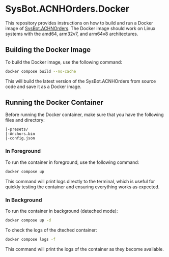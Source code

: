 # SysBot.ACNHOrders.Docker

This repository provides instructions on how to build and run a Docker image of [SysBot.ACHNOrders](https://github.com/berichan/SysBot.ACNHOrders). The Docker image should work on Linux systems with the amd64, arm32v7, and arm64v8 architectures.

## Building the Docker Image

To build the Docker image, use the following command:

```sh
docker compose build --no-cache
```

This will build the latest version of the SysBot.ACNHOrders from source code and save it as a Docker image.

## Running the Docker Container

Before running the Docker container, make sure that you have the following files and directory:

```text
|-presets/
|-Anchors.bin
|-config.json
```

### In Foreground

To run the container in foreground, use the following command:

```sh
docker compose up
```

This command will print logs directly to the terminal, which is useful for quickly testing the container and ensuring everything works as expected.

### In Background

To run the container in background (deteched mode):

```sh
docker compose up -d
```

To check the logs of the dteched container:

```sh
docker compose logs -f
```

This command will print the logs of the container as they become available.
